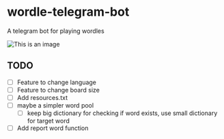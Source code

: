 # wordle-telegram-bot
A telegram bot for playing wordles

![This is an image](https://github.com/valenbar/wordle-telegram-bot/blob/main/res/sample-output.png?raw=true)

## TODO

- [ ] Feature to change language
- [ ] Feature to change board size
- [ ] Add resources.txt
- [ ] maybe a simpler word pool
  - [ ] keep big dictionary for checking if word exists, use small dictionary for target word
- [ ] Add report word function
